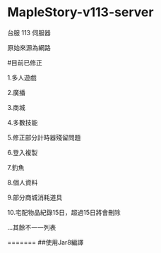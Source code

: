 # MapleStory-v113-server
台服 113 伺服器

原始來源為網路

#目前已修正

1.多人遊戲

2.廣播

3.商城

4.多數技能

5.修正部分計時器殘留問題

6.登入複製

7.釣魚

8.個人資料

9.部分商城消耗道具

10.宅配物品紀錄15日，超過15日將會刪除

...其餘不一一列表

=======
##使用Jar8編譯
